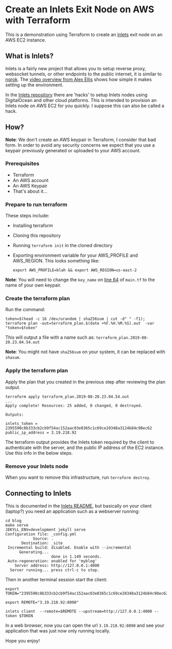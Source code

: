# Create an Inlets Exit Node on AWS with Terraform

This is a demonstration using Terraform to create an
[Inlets](https://github.com/alexellis/inlets) exit node on an AWS EC2 instance.

## What is Inlets?

Inlets is a fairly new project that allows you to setup reverse proxy, websocket
tunnels, or other endpoints to the public internet, it is similar to
[ngrok](https://ngrok.com/). The [video overview from Alex
Ellis](https://youtu.be/jrAqqe8N3q4) shows how simple it makes setting up the
environment.

In the [Inlets repository](https://github.com/alexellis/inlets/tree/master/hack)
there are 'hacks' to setup Inlets nodes using DigitalOcean and other cloud
platforms. This is intended to provision an Inlets node on AWS EC2 for you
quickly. I suppose this can also be called a hack.

## How?

**Note**: We don't create an AWS keypair in Terraform, I consider that bad form.
In order to avoid any security concerns we expect that you use a keypair
previously generated or uploaded to your AWS account.

### Prerequisites

* Terraform
* An AWS account
* An AWS Keypair
* That's about it...

### Prepare to run terraform

These steps include:

* Installing terraform
* Cloning this repository
* Running `terraform init` in the cloned directory
* Exporting environment variable for your AWS_PROFILE and AWS_REGION. This looks
  something like:

    `export AWS_PROFILE=blah && export AWS_REGION=us-east-2`

**Note**: You will need to change the `key_name` on [line
64](https://github.com/mbacchi/inlets-aws-ec2-terraform/blob/master/main.tf#L64)
of `main.tf` to the name of your own keypair.

### Create the terraform plan

Run the command:

```
token=$(head -c 16 /dev/urandom | sha256sum | cut -d" " -f1); terraform plan -out=terraform_plan.$(date +%F.%H.%M.%S).out  -var "token=$token"
```

This will output a file with a name such as: `terraform_plan.2019-08-20.23.04.54.out`

**Note**: You might not have `sha256sum` on your system, it can be replaced
with `shasum`.

### Apply the terraform plan

Apply the plan that you created in the previous step after reviewing the plan output.

```
terraform apply terraform_plan.2019-08-20.23.04.54.out
...
Apply complete! Resources: 25 added, 0 changed, 0 destroyed.

Outputs:

inlets_token = 2395590c8b333cb2cb9f54ac152aac03e0365c1c69ce20348a3124b84c98ec62
public_ip_address = 3.19.218.92
```

The terraform output provides the Inlets token required by the client to
authenticate with the server, and the public IP address of the EC2 instance. Use
this info in the below steps.

### Remove your Inlets node

When you want to remove this infrastructure, run `terraform destroy`.

## Connecting to Inlets

This is documented in the [Inlets
README](https://github.com/alexellis/inlets#install-the-cli), but basically on
your client (laptop?) you need an application such as a webserver running:

```
cd blog
make serve 
JEKYLL_ENV=development jekyll serve
Configuration file: _config.yml
            Source: .
       Destination: _site
 Incremental build: disabled. Enable with --incremental
      Generating... 
                    done in 1.149 seconds.
 Auto-regeneration: enabled for 'myblog'
    Server address: http://127.0.0.1:4000
  Server running... press ctrl-c to stop.
```

Then in another terminal session start the client:

```
export TOKEN="2395590c8b333cb2cb9f54ac152aac03e0365c1c69ce20348a3124b84c98ec62"

export REMOTE="3.19.218.92:8090"

inlets client  --remote=$REMOTE --upstream=http://127.0.0.1:4000 --token $TOKEN
```

In a web browser, now you can open the url `3.19.218.92:8090` and see your
application that was just now only running locally.

Hope you enjoy!